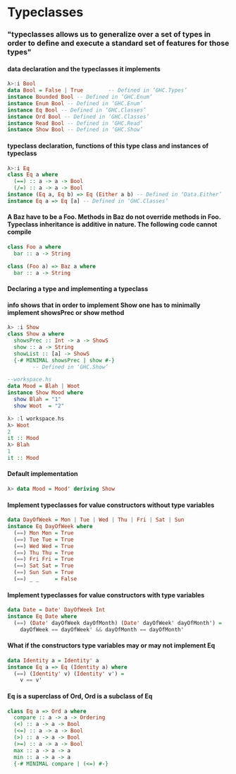 # Typeclasses
### "typeclasses allows us to generalize over a set of types in order to define and execute a standard set of features for those types"

#### data declaration and the typeclasses it implements
```haskell
λ>:i Bool
data Bool = False | True        -- Defined in ‘GHC.Types’
instance Bounded Bool -- Defined in ‘GHC.Enum’
instance Enum Bool -- Defined in ‘GHC.Enum’
instance Eq Bool -- Defined in ‘GHC.Classes’
instance Ord Bool -- Defined in ‘GHC.Classes’
instance Read Bool -- Defined in ‘GHC.Read’
instance Show Bool -- Defined in ‘GHC.Show’
```
#### typeclass declaration, functions of this type class and instances of typeclass
```haskell
λ>:i Eq
class Eq a where
  (==) :: a -> a -> Bool
  (/=) :: a -> a -> Bool
instance (Eq a, Eq b) => Eq (Either a b) -- Defined in ‘Data.Either’
instance Eq a => Eq [a] -- Defined in ‘GHC.Classes’
```

#### A Baz have to be a Foo. Methods in Baz do not override methods in Foo. Typeclass inheritance is additive in nature. The following code cannot compile
```haskell
class Foo a where
  bar :: a -> String

class (Foo a) => Baz a where
  bar :: a -> String
```

#### Declaring a type and implementing a typeclass
#### info shows that in order to implement Show one has to minimally implement showsPrec or show method
```haskell
λ> :i Show
class Show a where
  showsPrec :: Int -> a -> ShowS
  show :: a -> String
  showList :: [a] -> ShowS
  {-# MINIMAL showsPrec | show #-}
        -- Defined in ‘GHC.Show’

--workspace.hs
data Mood = Blah | Woot
instance Show Mood where
  show Blah = "1"
  show Woot  = "2"

λ> :l workspace.hs
λ> Woot
2
it :: Mood
λ> Blah
1
it :: Mood  
```

#### Default implementation
```haskell
λ> data Mood = Mood' deriving Show
```

#### Implement typeclasses for value constructors without type variables
```haskell
data DayOfWeek = Mon | Tue | Wed | Thu | Fri | Sat | Sun
instance Eq DayOfWeek where
  (==) Mon Mon = True
  (==) Tue Tue = True
  (==) Wed Wed = True
  (==) Thu Thu = True
  (==) Fri Fri = True
  (==) Sat Sat = True
  (==) Sun Sun = True
  (==) _ _     = False
```
#### Implement typeclasses for value constructors with type variables
```haskell
data Date = Date' DayOfWeek Int
instance Eq Date where
  (==) (Date' dayOfWeek dayOfMonth) (Date' dayOfWeek' dayOfMonth') =
    dayOfWeek == dayOfWeek' && dayOfMonth == dayOfMonth'
```

#### What if the constructors type variables may or may not implement Eq
```haskell
data Identity a = Identity' a
instance Eq a => Eq (Identity a) where
  (==) (Identity' v) (Identity' v') =
    v == v'
```

#### Eq is a superclass of Ord, Ord is a subclass of Eq
```haskell
class Eq a => Ord a where
  compare :: a -> a -> Ordering
  (<) :: a -> a -> Bool
  (<=) :: a -> a -> Bool
  (>) :: a -> a -> Bool
  (>=) :: a -> a -> Bool
  max :: a -> a -> a
  min :: a -> a -> a
  {-# MINIMAL compare | (<=) #-}
```
